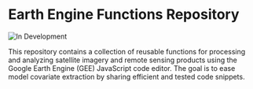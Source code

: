 # Earth Engine Functions Repository

![In Development](https://img.shields.io/badge/Status-In%20Development-yellow)

This repository contains a collection of reusable functions for processing and analyzing satellite imagery and remote sensing products using the Google Earth Engine (GEE) JavaScript code editor. The goal is to ease model covariate extraction by sharing efficient and tested code snippets.
